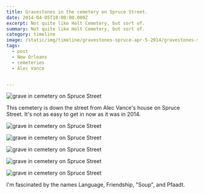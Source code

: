 ```yaml
---
title: Gravestones in the cemetery on Spruce Street.
date: 2014-04-05T18:00:00.000Z
excerpt: Not quite like Holt Cemetery, but sort of.
summary: Not quite like Holt Cemetery, but sort of.
category: timeline
image: /static/img/timeline/gravestones-spruce-apr-5-2014/gravestones-spruce-apr-5-2014-1.jpg
tags:
  - post 
  - New Orleans
  - cemeteries
  - Alec Vance


---
```


![grave in cemetery on Spruce Street](/static/img/timeline/gravestones-spruce-apr-5-2014/gravestones-spruce-apr-5-2014-1.jpg "grave in cemetery on Spruce Street")

This cemetery is down the street from Alec Vance's house on Spruce Street. It's not as easy to get in now as it was in 2014.

![grave in cemetery on Spruce Street](/static/img/timeline/gravestones-spruce-apr-5-2014/gravestones-spruce-apr-5-2014-2.jpg "grave in cemetery on Spruce Street")

![grave in cemetery on Spruce Street](/static/img/timeline/gravestones-spruce-apr-5-2014/gravestones-spruce-apr-5-2014-3.jpg "grave in cemetery on Spruce Street")

![grave in cemetery on Spruce Street](/static/img/timeline/gravestones-spruce-apr-5-2014/gravestones-spruce-apr-5-2014-4.jpg "grave in cemetery on Spruce Street")

![grave in cemetery on Spruce Street](/static/img/timeline/gravestones-spruce-apr-5-2014/gravestones-spruce-apr-5-2014-5.jpg "grave in cemetery on Spruce Street")

![grave in cemetery on Spruce Street](/static/img/timeline/gravestones-spruce-apr-5-2014/gravestones-spruce-apr-5-2014-6.jpg "grave in cemetery on Spruce Street")

I'm fascinated by the names Language, Friendship, "Soup", and Pfaadt.